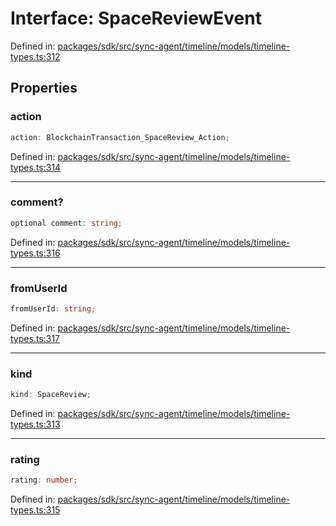 # Interface: SpaceReviewEvent

Defined in: [packages/sdk/src/sync-agent/timeline/models/timeline-types.ts:312](https://github.com/towns-protocol/towns/blob/0db1fd0ac7258e8db8cedfb6183e8eade8284fa1/packages/sdk/src/sync-agent/timeline/models/timeline-types.ts#L312)

## Properties

### action

```ts
action: BlockchainTransaction_SpaceReview_Action;
```

Defined in: [packages/sdk/src/sync-agent/timeline/models/timeline-types.ts:314](https://github.com/towns-protocol/towns/blob/0db1fd0ac7258e8db8cedfb6183e8eade8284fa1/packages/sdk/src/sync-agent/timeline/models/timeline-types.ts#L314)

***

### comment?

```ts
optional comment: string;
```

Defined in: [packages/sdk/src/sync-agent/timeline/models/timeline-types.ts:316](https://github.com/towns-protocol/towns/blob/0db1fd0ac7258e8db8cedfb6183e8eade8284fa1/packages/sdk/src/sync-agent/timeline/models/timeline-types.ts#L316)

***

### fromUserId

```ts
fromUserId: string;
```

Defined in: [packages/sdk/src/sync-agent/timeline/models/timeline-types.ts:317](https://github.com/towns-protocol/towns/blob/0db1fd0ac7258e8db8cedfb6183e8eade8284fa1/packages/sdk/src/sync-agent/timeline/models/timeline-types.ts#L317)

***

### kind

```ts
kind: SpaceReview;
```

Defined in: [packages/sdk/src/sync-agent/timeline/models/timeline-types.ts:313](https://github.com/towns-protocol/towns/blob/0db1fd0ac7258e8db8cedfb6183e8eade8284fa1/packages/sdk/src/sync-agent/timeline/models/timeline-types.ts#L313)

***

### rating

```ts
rating: number;
```

Defined in: [packages/sdk/src/sync-agent/timeline/models/timeline-types.ts:315](https://github.com/towns-protocol/towns/blob/0db1fd0ac7258e8db8cedfb6183e8eade8284fa1/packages/sdk/src/sync-agent/timeline/models/timeline-types.ts#L315)
